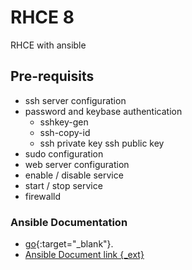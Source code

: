 # RHCE 8
RHCE with ansible 

## Pre-requisits    
-   ssh server configuration 
-   password and keybase authentication 
    -   sshkey-gen
    -   ssh-copy-id
    -   ssh private key ssh public key 
-   sudo configuration 
-   web server configuration 
-   enable / disable service 
-   start / stop service 
-   firewalld    
### Ansible Documentation 
-   [go](https://docs.ansible.com/){:target="_blank"}.
-   [Ansible Document link {_ext}](https://eddymens.com)
